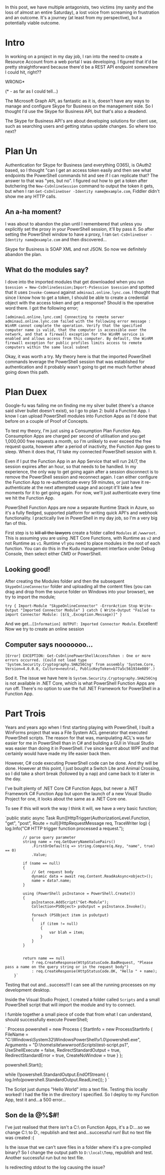 In this post, we have multiple antagonists, two victims (my sanity and the loss of almost an entire Saturday), a lost voice from screaming in frustration and an outcome. It's a journey (at least from my perspective), but a potentially viable outcome.

# Intro

In working on a project in my day job, I ran into the need to create a Resource Account from a web portal I was developing. I figured that it'd be pretty straightforward because there'd be a REST API endpoint somewhere I could hit, right??

WRONG*

(* - as far as I could tell...)

The Microsoft Graph API, as fantastic as it is, doesn't have any ways to manage and configure Skype for Business on the management side. So I thought I'd use the Skype for Business API, but that's also a deadend. 

The Skype for Business API's are about developing solutions for client use, such as searching users and getting status update changes. So where too next?

# Plan Un
Authentication for Skype for Business (and everything O365), is OAuth2 based, so I thought "can I get an access token easily and then see what endpoints the PowerShell commands hit and see if I can replicate that? The answer to that was "yes, but no". I figured out how to get a token after butchering the `New-CsOnlineSession` command to output the token it gets, but when I ran `Get-CsOnlineUser -Identity name@example.com`, Fiddler didn't show me any HTTP calls. 

## An a-ha moment?
I was about to abandon the plan until I remembered that unless you explicitly set the proxy in your PowerShell session, it'll by pass it. So after setting the PowerShell window to have a proxy, I ran `Get-CsOnlineUser -Identity name@example.com` and then discovered...

Skype for Business is SOAP XML and not JSON. So now we definitely abandon the plan.

## What do the modules say?
I dove into the imported modules that get downloaded when you run `$session = New-CsOnlineSession;Import-PsSession $session` and spotted that it uses `Invoke-Command` against `adminau1.online.lync.com`. I thought that since I know how to get a token, I should be able to create a credential object with the access token and get a response? Should is the operative word there. I got the following error;

`[adminau1.online.lync.com] Connecting to remote server adminau1.online.lync.com failed with the following error message : WinRM cannot complete the operation. Verify that the specified computer name is valid, that the computer is accessible
over the network, and that a firewall exception for the WinRM service is enabled and allows access from this computer. By default, the WinRM firewall exception for public profiles limits access to remote computers within the same local
subnet`

Okay, it was worth a try. My theory here is that the imported PowerShell commands leverage the PowerShell session that was established for authentication and it probably wasn't going to get me much further ahead going down this path.

# Plan Duex
Google-fu was failing me on finding me my silver bullet (there's a chance said silver bullet doesn't exist), so I go to plan 2: build a Function App. I know I can upload PowerShell modules into Function Apps as I'd done that before on a couple of Proof of Concepts.

To test my theory, I'm just using a Consumption Plan Function App. Consumption Apps are charged per second of utilisation and you get 1,000,000 free requests a month, so I'm unlikely to ever exceed the free request quota, however after a period of inactivity, the Function App goes to sleep. When it does that, I'll take my connected PowerShell session with it.

Even if I put the Function App in an App Service that will run 24/7, the session expires after an hour, so that needs to be handled. In my experience, the only way to get going again after a session disconnect is to remove the PowerShell session and reconnect again. I can either configure the Function App to re-authenticate every 59 minutes, or just have it re-authenticate at the next attempted usage and accept it'll take a few moments for it to get going again. For now, we'll just authenticate every time we hit the Function App.

PowerShell Function Apps are now a separate Runtime Stack in Azure, so it's a fully fledged, supported platform for writing quick API's and webhook functionality. I practically live in PowerShell in my day job, so I'm a very big fan of this.

First step is to ~~kill all the lawyers~~ create a folder called `Modules` at `/wwwroot`. This is assuming you are using .NET Core Functions, with  Runtime as `v2` and not Runtime as `v1`. Runtime v1 you need to place modules in the root of each function. You can do this in the Kudu management interface under Debug Console, then select either CMD or PowerShell.

## Looking good!
After creating the Modules folder and then the subsequent `SkypeOnlineConnector` folder and uploading all the content files (you can drag and drop from the source folder on Windows into your browser), we try to import the module;

`try {
    Import-Module "SkypeOnlineConnector" -ErrorAction Stop
    Write-Output "Imported Connector Module"
} catch {
    Write-Output "Failed to import Connector Module: [$($_.Exception.Message)]"
}`

And we get...`[Information] OUTPUT: Imported Connector Module`. Excellent! Now we try to create an online session

## Computer says nooooooo...

`[Error] EXCEPTION: Get-CsOnlinePowerShellAccessToken : One or more errors occurred. (Could not load type 'System.Security.Cryptography.SHA256Cng' from assembly 'System.Core, Version=4.0.0.0, Culture=neutral, PublicKeyToken=b77a5c561934e089'.)`

Sod it. The issue we have here is `System.Security.Cryptography.SHA256Cng` is not available in .NET Core, which is what PowerShell Function Apps are run off. There's no option to use the full .NET Framework for PowerShell in a Function App.

# Part Trois
Years and years ago when I first starting playing with PowerShell, I built a WinForms project that was a File System ACL generator that executed PowerShell scripts. The reason for that was, manipulating ACL's was far easier for me in PowerShell than in C# and building a GUI in Visual Studio was easier than doing it in PowerShell. I've since learnt about WPF and that certainly would have made my life easier back then.

However, C# code executing PowerShell code can be done. And thy will be done. However at this point, I just bought a Switch Lite and Animal Crossing, so I did take a short break (followed by a nap) and came back to it later in the day.

I've built plenty of .NET Core C# Function Apps, but never a .NET Framework C# Function App but upon the launch of a new Visual Studio Project for one, it looks about the same as a .NET Core one.

To see if this will work the way I think it will, we have a very basic function;

`public static async Task<HttpResponseMessage> Run([HttpTrigger(AuthorizationLevel.Function, "get", "post", Route = null)]HttpRequestMessage req, TraceWriter log)
        {
            log.Info("C# HTTP trigger function processed a request.");

            // parse query parameter
            string name = req.GetQueryNameValuePairs()
                .FirstOrDefault(q => string.Compare(q.Key, "name", true) == 0)
                .Value;

            if (name == null)
            {
                // Get request body
                dynamic data = await req.Content.ReadAsAsync<object>();
                name = data?.name;
            }

            using (PowerShell psInstance = PowerShell.Create())
            {
                psInstance.AddScript("Get-Module");
                Collection<PSObject> psOutput = psInstance.Invoke();

                foreach (PSObject item in psOutput)
                {
                    if (item != null)
                    {
                        var blah = item;
                    }
                }
            }


            return name == null
                ? req.CreateResponse(HttpStatusCode.BadRequest, "Please pass a name on the query string or in the request body")
                : req.CreateResponse(HttpStatusCode.OK, "Hello " + name);
        }`

Testing that out and...success!!! I can see all the running processes on my development desktop.

Inside the Visual Studio Project, I created a folder called `Scripts` and a small PowerShell script that will import the module and try to connect.

I fumble together a small piece of code that from what I can understand, should successfully execute PowerShell;

`
Process powershell = new Process
{
    StartInfo = new ProcessStartInfo
    {
        FileName = "C:\\Windows\\System32\\WindowsPowerShell\\v1.0\\powershell.exe",
        Arguments = "D:\\home\\site\\wwwroot\\Scripts\\test-script.ps1",
        UseShellExecute = false,
        RedirectStandardOutput = true,
        RedirectStandardError = true,
        CreateNoWindow = true
    }
};

powershell.Start();

while (!powershell.StandardOutput.EndOfStream)
{
    log.Info(powershell.StandardOutput.ReadLine());
}
`

The Script just dumps "Hello World" into a text file. Testing this locally worked! I had the file in the directory I specified. So I deploy to my Function App, test it and...a 500 error...

## Son de la @%$#!
I've just realised that there isn't a C:\ on Function Apps, it's a D:\...so we change C:\ to D:\, republish and test and...successful run! But no text file was created :(

Is the issue that we can't save files in a folder where it's a pre-compiled binary? So I change the output path to `D:\local\Temp`, republish and test. Another successful run but no text file.

Is redirecting stdout to the log causing the issue?
